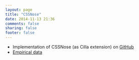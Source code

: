```yaml
---
layout: page
title: "CSSNose"
date: 2014-11-13 21:36
comments: false
sharing: false
footer: false
---
```



<p>
  
  * Implementation of CSSNose (as Cilla extension) on <a href="https://github.com/saltlab/cilla/tree/cillaplus">GitHub</a>
  * <a href="https://www.dropbox.com/s/rs190xjsurkpyho/CSSEmpiricalData.zip">Empirical data</a>
  
<p> 
 